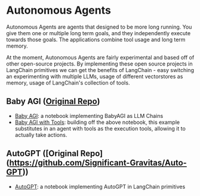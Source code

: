 # Autonomous Agents


Autonomous Agents are agents that designed to be more long running.
You give them one or multiple long term goals, and they independently execute towards those goals.
The applications combine tool usage and long term memory.

At the moment, Autonomous Agents are fairly experimental and based off of other open-source projects.
By implementing these open source projects in LangChain primitives we can get the benefits of LangChain - 
easy switching an experimenting with multiple LLMs, usage of different vectorstores as memory, 
usage of LangChain's collection of tools.

## Baby AGI ([Original Repo](https://github.com/yoheinakajima/babyagi))

- [Baby AGI](autonomous_agents/baby_agi.ipynb): a notebook implementing BabyAGI as LLM Chains
- [Baby AGI with Tools](autonomous_agents/baby_agi_with_agent.ipynb): building off the above notebook, this example substitutes in an agent with tools as the execution tools, allowing it to actually take actions.


## AutoGPT ([Original Repo] (https://github.com/Significant-Gravitas/Auto-GPT))
- [AutoGPT](autonomous_agents/autogpt.ipynb): a notebook implementing AutoGPT in LangChain primitives
